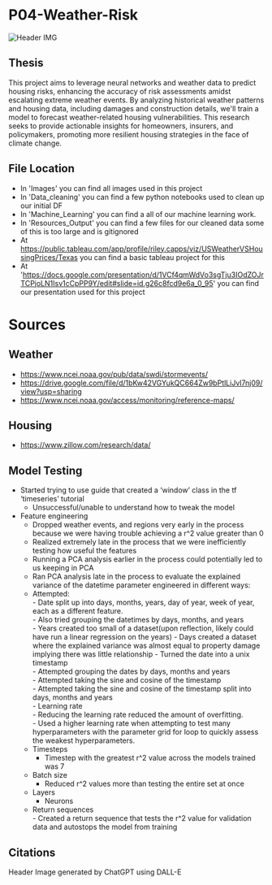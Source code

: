 # P04-Weather-Risk
![Header IMG](Images/DALL·E_Weather_Risk.jpg)

## Thesis
This project aims to leverage neural networks and weather data to predict housing risks, enhancing the accuracy of risk assessments amidst escalating extreme weather events. By analyzing historical weather patterns and housing data, including damages and construction details, we'll train a model to forecast weather-related housing vulnerabilities. This research seeks to provide actionable insights for homeowners, insurers, and policymakers, promoting more resilient housing strategies in the face of climate change.

## File Location
- In 'Images' you can find all images used in this project
- In 'Data_cleaning' you can find a few python notebooks used to clean up our initial DF
- In 'Machine_Learning' you can find a all of our machine learning work.
- In 'Resources_Output' you can find a few files for our cleaned data some of this is too large and is gitignored
- At https://public.tableau.com/app/profile/riley.capps/viz/USWeatherVSHousingPrices/Texas you can find a basic tableau project for this
- At 'https://docs.google.com/presentation/d/1VCf4qmWdVo3sgTju3IOdZOJrTCPjoLN1Isv1cCpPP9Y/edit#slide=id.g26c8fcd9e6a_0_95' you can find our presentation used for this project


# Sources
## Weather
- https://www.ncei.noaa.gov/pub/data/swdi/stormevents/
- https://drive.google.com/file/d/1bKw42VGYukQC664Zw9bPtlLiJvI7nj09/view?usp=sharing
- https://www.ncei.noaa.gov/access/monitoring/reference-maps/

## Housing
- https://www.zillow.com/research/data/	

## Model Testing
* Started trying to use guide that created a ‘window’ class in the tf ‘timeseries’ tutorial  
	* Unsuccessful/unable to understand how to tweak the model  
* Feature engineering  
	* Dropped weather events, and regions very early in the process because we were having trouble achieving a r^2 value greater than 0  
	* Realized extremely late in the process that we were inefficiently testing how useful the features  
	* Running a PCA analysis earlier in the process could potentially led to us keeping in PCA  
	* Ran PCA analysis late in the process to evaluate the explained variance of the datetime parameter engineered in different ways:  
	* Attempted:  
	        -  Date split up into days, months, years, day of year, week of year, each as a different feature.  
	        -  Also tried grouping the datetimes by days, months, and years  
                -  Years created too small of a dataset(upon reflection, likely could have run a linear regression on the years)
	        - Days created a dataset where the explained variance was almost equal to property damage implying there was little relationship
	    	- Turned the date into a unix timestamp  
	        - Attempted grouping the dates by days, months and years  
	        - Attempted taking the sine and cosine of the timestamp  
	        - Attempted taking the sine and cosine of the timestamp split into days, months and years  
	        - Learning rate  
	        - Reducing the learning rate reduced the amount of overfitting.  
	        - Used a higher learning rate when attempting to test many hyperparameters with the parameter grid for loop to quickly assess the weakest hyperparameters.  
	* Timesteps  
		- Timestep with the greatest r^2 value across the models trained was 7   
	* Batch size  
	   	 - Reduced r^2 values more than testing the entire set at once  
	* Layers  
    	* Neurons  
	* Return sequences  
        	- Created a return sequence that tests the r^2 value for validation data and autostops the model from training


## Citations
Header Image generated by ChatGPT using DALL-E
